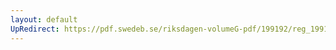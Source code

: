 ```yaml
---
layout: default
UpRedirect: https://pdf.swedeb.se/riksdagen-volumeG-pdf/199192/reg_199192/reg_199192_0012.pdf
---
```

